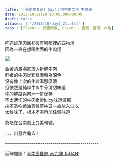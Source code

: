 ```yaml
---
title: '[臺南喪食遊] Day4：阿村第二代 牛肉湯'
date: 2013-10-21T10:10:00.000+08:00
draft: false
aliases: [ "/2013/10/day4_21.html" ]
tags : [flavor - 行膳積腹, travel - 臺灣・臺南、六龜]
---
```


吃完雄茂肉圓卻沒有喝那裡的四物湯  
因為一直在想喝對面的牛肉湯  

![](/images/tainan4b.jpg)

金黃清澈湯底撞入新鮮牛肉  
鮮嫩的牛肉從粉紅漸轉為深色  
沒有像上次的牛雜湯那麼清  
但依然是純粹牛肉牛骨清甜味道  
牛的鮮度與肉汁一併保存  
不太薄切的牛肉嫩滑juicy味道濃郁  
來不及吃醬油膏跟薑絲已一直放入口吃  
太鮮味了，根本不需再加任個味道  
  
  
  
為吃在台南劃上完美句號。  
  
．．．出發六龜去！  
  
\-----------------------------------------------  
  
延伸閱讀：[臺南喪食遊 w/六龜 (5D4N)](https://hidie.net/tainan5d4n/)
